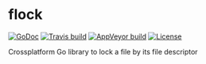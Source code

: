 # flock

[![GoDoc][godoc-badge]][godoc-page]
[![Travis build][travis-badge]][travis-page]
[![AppVeyor build][appveyor-badge]][appveyor-page]
[![License][license]](LICENSE)

Crossplatform Go library to lock a file by its file descriptor

[godoc-page]: https://godoc.org/github.com/starius/flock
[godoc-badge]: https://godoc.org/github.com/starius/flock?status.png
[travis-page]: https://travis-ci.org/starius/flock
[travis-badge]: https://travis-ci.org/starius/flock.png
[appveyor-page]: https://ci.appveyor.com/project/starius/flock
[appveyor-badge]: https://ci.appveyor.com/api/projects/status/hyo6fdtkiyoalens
[license]: https://img.shields.io/badge/License-MIT-brightgreen.png

